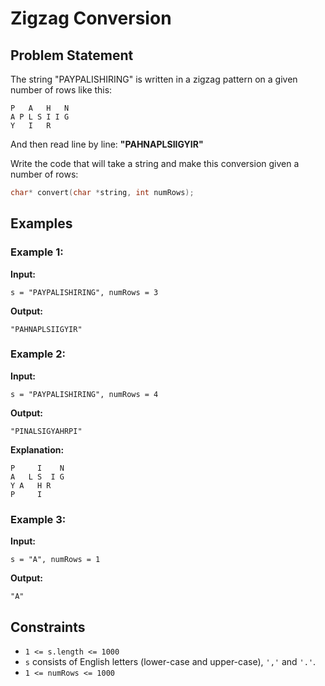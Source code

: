 # Zigzag Conversion

## Problem Statement
The string "PAYPALISHIRING" is written in a zigzag pattern on a given number of rows like this:

```
P   A   H   N
A P L S I I G
Y   I   R
```

And then read line by line: **"PAHNAPLSIIGYIR"**

Write the code that will take a string and make this conversion given a number of rows:

```c
char* convert(char *string, int numRows);
```

## Examples

### Example 1:
**Input:**
```
s = "PAYPALISHIRING", numRows = 3
```
**Output:**
```
"PAHNAPLSIIGYIR"
```

### Example 2:
**Input:**
```
s = "PAYPALISHIRING", numRows = 4
```
**Output:**
```
"PINALSIGYAHRPI"
```
**Explanation:**
```
P     I    N
A   L S  I G
Y A   H R
P     I
```

### Example 3:
**Input:**
```
s = "A", numRows = 1
```
**Output:**
```
"A"
```

## Constraints
- `1 <= s.length <= 1000`
- `s` consists of English letters (lower-case and upper-case), `','` and `'.'`.
- `1 <= numRows <= 1000`

